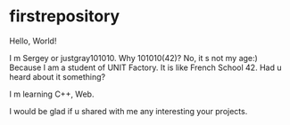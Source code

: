 # firstrepository

Hello, World!

I m Sergey or justgray101010. 
Why 101010(42)? No, it s not my age:) Because I am a student of UNIT Factory.
It is like French School 42. Had u heard about it something?

I m learning C++, Web.

I would be glad if u shared with me any interesting your projects.
